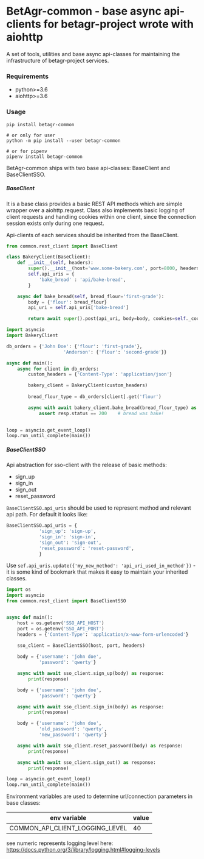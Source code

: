 # BetAgr-common - base async api-clients for betagr-project wrote with aiohttp

A set of tools, utilities and base async api-classes for maintaining the infrastructure of betagr-project services.

### Requirements

* python>=3.6
* aiohttp>=3.6

### Usage

```
pip install betagr-common

# or only for user
python -m pip install --user betagr-common

# or for pipenv
pipenv install betagr-common
```

BetAgr-common ships with two base api-classes: BaseClient and BaseClientSSO.

##### BaseClient

It is a base class provides a basic REST API methods which are simple wrapper over a aiohttp.request.
Сlass also implements basic logging of client requests and handling cookies within one client, since the connection session exists only during one request.

Api-clients of each  services should be inherited from the BaseClient.

```python
from common.rest_client import BaseClient

class BakeryClient(BaseClient):
    def __init__(self, headers):
        super().__init__(host='www.some-bakery.com', port=8000, headers=headers)
        self.api_uris = {
            'bake_bread' : 'api/bake-bread',
        }

    async def bake_bread(self, bread_flour='first-grade'):
        body = {'flour': bread_flour}
        api_uri = self.api_uris['bake-bread']

        return await super().post(api_uri, body=body, cookies=self._cookies)
```

```python
import asyncio
import BakeryClient

db_orders = {'John Doe': {'flour': 'first-grade'},
                     'Anderson': {'flour': 'second-grade'}}

async def main():
    async for client in db_orders:
        custom_headers = {'Content-Type': 'application/json'}

        bakery_client = BakeryClient(custom_headers)
        
        bread_flour_type = db_orders[client].get('flour')            

        async with await bakery_client.bake_bread(bread_flour_type) as resp:
            assert resp.status == 200    # bread was bake!
                        

loop = asyncio.get_event_loop()
loop.run_until_complete(main())  
```

##### BaseClientSSO
Api abstraction for sso-client with the release of basic methods:
* sign_up
* sign_in
* sign_out
* reset_password

``BaseClientSSO.api_uris`` should be used to represent method and relevant api path.
For default it looks like:
```python
BaseClientSSO.api_uris = {
            'sign_up': 'sign-up',
            'sign_in': 'sign-in',
            'sign_out': 'sign-out',
            'reset_password': 'reset-password',
            }
```

Use ``sef.api_uris.update({'my_new_method': 'api_uri_used_in_method'})``  - it is some kind of bookmark that makes it easy to maintain your inherited classes.

```python
import os
import asyncio
from common.rest_client import BaseClientSSO


async def main():
    host = os.getenv('SSO_API_HOST')
    port = os.getenv('SSO_API_PORT')
    headers = {'Content-Type': 'application/x-www-form-urlencoded'}
    
    sso_client = BaseClientSSO(host, port, headers)

    body = {'username': 'john doe',
            'password': 'qwerty'}

    async with await sso_client.sign_up(body) as response:
        print(response)

    body = {'username': 'john doe',
            'password': 'qwerty'}

    async with await sso_client.sign_in(body) as response:
        print(response)

    body = {'username': 'john doe',
            'old_password': 'qwerty',
            'new_password': 'qwerty'}

    async with await sso_client.reset_password(body) as response:
        print(response)

    async with await sso_client.sign_out() as response:
        print(response)

loop = asyncio.get_event_loop()
loop.run_until_complete(main())

```
Environment variables are used to determine url/connection parameters in base classes:

|            env variable         |         value         |
|               ---               |          ---          |
| COMMON_API_CLIENT_LOGGING_LEVEL |           40          |

see numeric represents logging level here: https://docs.python.org/3/library/logging.html#logging-levels

